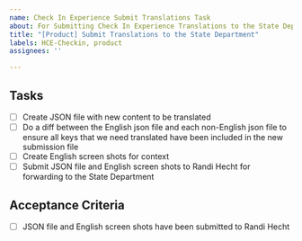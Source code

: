 ```yaml
---
name: Check In Experience Submit Translations Task
about: For Submitting Check In Experience Translations to the State Department
title: "[Product] Submit Translations to the State Department"
labels: HCE-Checkin, product
assignees: ''

---
```


## Tasks
- [ ] Create JSON file with new content to be translated
- [ ] Do a diff between the English json file and each non-English json file to ensure all keys that we need translated have been included in the new submission file
- [ ] Create English screen shots for context
- [ ] Submit JSON file and English screen shots to Randi Hecht for forwarding to the State Department

## Acceptance Criteria
- [ ] JSON file and English screen shots have been submitted to Randi Hecht
